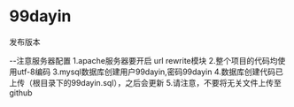 # 99dayin

发布版本


--注意服务器配置
1.apache服务器要开启 url rewrite模块
2.整个项目的代码均使用utf-8编码
3.mysql数据库创建用户99dayin,密码99dayin
4.数据库创建代码已上传（根目录下的99dayin.sql），之后会更新
5.请注意，不要将无关文件上传至github

